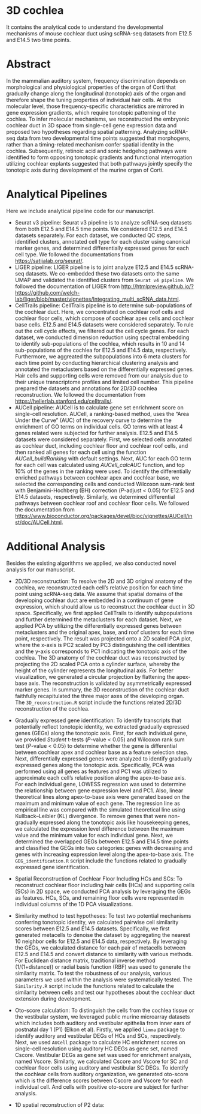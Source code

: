 # 3D cochlea

It contains the analytical code to understand the developmental mechanisms of mouse cochlear duct using scRNA-seq datasets from E12.5 and E14.5 two time points. 

# Abstract
In the mammalian auditory system, frequency discrimination depends on morphological and physiological properties of the organ of Corti that gradually change along the longitudinal (tonotopic) axis of the organ and therefore shape the tuning properties of individual hair cells. At the molecular level, those frequency-specific characteristics are mirrored in gene expression gradients, which require tonotopic patterning of the cochlea. To infer molecular mechanisms, we reconstructed the embryonic cochlear duct in 3D space from single-cell gene expression data and proposed two hypotheses regarding spatial patterning. Analyzing scRNA-seq data from two developmental time points suggested that morphogens, rather than a timing-related mechanism confer spatial identity in the cochlea. Subsequently, retinoic acid and sonic hedgehog pathways were identified to form opposing tonotopic gradients and functional interrogation utilizing cochlear explants suggested that both pathways jointly specify the tonotopic axis during development of the murine organ of Corti.

# Analytical Pipelines
Here we include analytical pipeline code for our manuscript.
* Seurat v3 pipeline: Seurat v3 pipeline is to analyze scRNA-seq datasets from both E12.5 and E14.5 time points. We considered E12.5 and E14.5 datasets separately. For each dataset, we conducted QC steps, identified clusters, annotated cell type for each cluster using canonical marker genes, and determined differentially expressed genes for each cell type. We followed the documentations from https://satijalab.org/seurat/.
* LIGER pipeline: LIGER pipeline is to joint analyze E12.5 and E14.5 scRNA-seq datasets. We co-embedded these two datasets onto the same UMAP and validated the identified clusters from `Seurat v4 pipeline`. We followed the documentation of LIGER from http://htmlpreview.github.io/?https://github.com/welch-lab/liger/blob/master/vignettes/Integrating_multi_scRNA_data.html. 
* CellTrails pipeline: CellTrails pipeline is to determine sub-populations of the cochlear duct. Here, we concentrated on cochlear roof cells and cochlear floor cells, which compose of cochlear apex cells and cochlear base cells. E12.5 and E14.5 datasets were considered separately. To rule out the cell cycle effects, we filtered out the cell cycle genes. For each dataset, we conducted dimension reduction using spectral embedding to identify sub-populations of the cochlea, which results in 10 and 14 sub-populations of the cochlea for E12.5 and E14.5 data, respectively. Furthermore, we aggreated the subpopulations into 6 meta clusters for each time point by conducting hierarchical clustering analysis and annotated the metaclusters based on the differentially expressed genes. Hair cells and supporting cells were removed from our analysis due to their unique transcriptome profiles and limited cell number. This pipeline prepared the datasets and annotations for 2D/3D cochlea reconstruction. We followed the documentation from https://hellerlab.stanford.edu/celltrails/. 
* AUCell pipeline: AUCell is to calculate gene set enrichment score on single-cell resolution. AUCell, a ranking-based method, uses the “Area Under the Curve” (AUC) of the recovery curve to determine the enrichment of GO terms on individual cells. GO terms with at least 4 genes related were subjected for further analysis. E12.5 and E14.5 datasets were considered separately. First, we selected cells annotated as cochlear duct, including cochlear floor and cochlear roof cells, and then ranked all genes for each cell using the function *AUCell_buildRanking* with default settings. Next, AUC for each GO term for each cell was calculated using *AUCell_calcAUC* function, and top 10% of the genes in the ranking were used. To identify the differentially enriched pathways between cochlear apex and cochlear base, we selected the corresponding cells and conducted Wilcoxon sum-rank test with Benjamini-Hochberg (BH) correction (*P*-adjust < 0.05) for E12.5 and E14.5 datasets, respectively. Similarly, we determined differential pathways between cochlear roof and cochlear floor cells. We followed the documentation from https://www.bioconductor.org/packages/devel/bioc/vignettes/AUCell/inst/doc/AUCell.html.


# Additional Analysis

Besides the existing algorithms we applied, we also conducted novel analysis for our manuscript. 
* 2D/3D reconstruction: To resolve the 2D and 3D original anatomy of the cochlea, we reconstructed each cell’s relative position for each time point using scRNA-seq data. We assume that spatial domains of the developing cochlear duct are embedded in a continuum of gene expression, which should allow us to reconstruct the cochlear duct in 3D space. Specifically, we first applied CellTrails to identify subpopulations and further determined the metaclusters for each dataset. Next, we applied PCA by utilizing the differentially expressed genes between metaclusters and the original apex, base, and roof clusters for each time point, respectively. The result was projected onto a 2D scaled PCA plot, where the x-axis is PC2 scaled by PC3 distinguishing the cell identities and the y-axis corresponds to PC1 indicating the tonotopic axis of the cochlea. The 3D anatomy of the cochlear duct was reconstructed by projecting the 2D scaled PCA onto a cylinder surface, whereby the height of the cylinder represents the longitudinal axis. For better visualization, we generated a circular projection by flattening the apex-base axis. The reconstruction is validated by asymmetrically expressed marker genes. In summary, the 3D reconstruction of the cochlear duct faithfully recapitulated the three major axes of the developing organ. The `3D_reconstruction.R` script include the functions related 2D/3D reconstruction of the cochlea. 

* Gradually expressed gene identification: To identify transcripts that potentially reflect tonotopic identity, we extracted gradually expressed genes (GEGs) along the tonotopic axis. First, for each individual gene, we provided *Student* t-tests (*P*-value < 0.05) and Wilcoxon rank sum test (*P*-value < 0.05) to determine whether the gene is differential between cochlear apex and cochlear base as a feature selection step. Next, differentially expressed genes were analyzed to identify gradually expressed genes along the tonotopic axis. Specifically, PCA was performed using all genes as features and PC1 was utilized to approximate each cell’s relative position along the apex-to-base axis. For each individual gene, LOWESS regression was used to determine the relationship between gene expression level and PC1. Also, linear theoretical lines along apex-to-base axis were generated based on the maximum and minimum value of each gene. The regression line as empirical line was compared with the simulated theoretical line using Kullback–Leibler (KL) divergence. To remove genes that were non-gradually expressed along the tonotopic axis like housekeeping genes, we calculated the expression level difference between the maximum value and the minimum value for each individual gene. Next, we determined the overlapped GEGs between E12.5 and E14.5 time points and classified the GEGs into two categories: genes with decreasing and genes with increasing expression level along the apex-to-base axis. The `GEG_identification.R` script include the functions related to gradually expressed gene identification.

* Spatial Reconstruction of Cochlear Floor Including HCs and SCs: To reconstruct cochlear floor including hair cells (HCs) and supporting cells (SCs) in 2D space, we conducted PCA analysis by leveraging the GEGs as features. HCs, SCs, and remaining floor cells were represented in individual columns of the 1D PCA visualizations.

* Similarity method to test hypotheses: To test two potential mechanisms conferring tonotopic identity, we calculated pairwise cell similarity scores between E12.5 and E14.5 datasets. Specifically, we first generated metacells to denoise the dataset by aggregating the nearest 10 neighbor cells for E12.5 and E14.5 data, respectively. By leveraging the GEGs, we calculated distance for each pair of metacells between E12.5 and E14.5 and convert distance to similarity with various methods. For Euclidean distance matrix, traditional inverse method (1/(1+distance)) or radial basis function (RBF) was used to generate the similarity matrix. To test the robustness of our analysis, various parameters we used within the analysis were systematically tested. The `Similarity.R` script include the functions related to calculate the similarity between cells and test our hypotheses about the cochlear duct extension during development. 

* Oto-score calculation: To distinguish the cells from the cochlea tissue or the vestibular system, we leveraged public murine microarray datasets which includes both auditory and vestibular epithelia from inner ears of postnatal day 1 (P1) (Elkon et al). Firstly, we applied `limma` package to identify auditory and vestibular DEGs of HCs and SCs, respectively. Next, we used `AUCell` package to calculate HC enrichment scores on single-cell resolution using auditory HC DEGs as gene set, named Cscore. Vestibular DEGs as gene set was used for enrichment analysis, named Vscore. Similarly, we calculated Cscore and Vscore for SC and cochlear floor cells using auditory and vestibular SC DEGs. To identify the cochlear cells from auditory organization, we generated oto-score which is the difference scores between Cscore and Vscore for each individual cell. And cells with positive oto-score are subject for further analysis.

* 1D spatial reconstruction of P2 data: 




